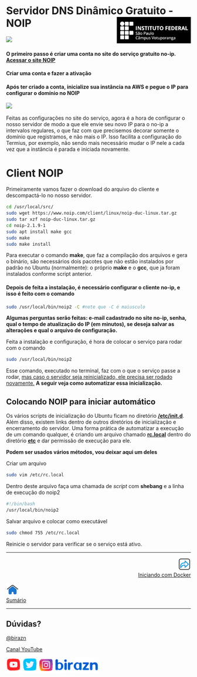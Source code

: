 # Servidor DNS Dinâmico Gratuito - NOIP <img align="right" src="img/vtp_ifsp-pb.png" width="40%">

![](/home/birazn/Dropbox/IFSP-Votuporanga/Aulas/Superior/IDS-IFSPVTP/img/noip.png)

#### O primeiro passo é criar uma conta no site do serviço gratuito no-ip. [Acessar o site NOIP](https://www.noip.com/)

#### Criar uma conta e fazer a ativação

#### Após ter criado a conta, inicialize sua instância na AWS e pegue o IP para configurar o domínio no NOIP

![](/home/birazn/Dropbox/IFSP-Votuporanga/Aulas/Superior/IDS-IFSPVTP/img/noip-host.png)

Feitas as configurações no site do serviço, agora é a hora de configurar o nosso servidor de modo a que ele envie seu novo IP para o no-ip a intervalos regulares, o que faz com que precisemos decorar somente o domínio que registramos, e não mais o IP.
Isso facilita a configuração do Termius, por exemplo, não sendo mais necessário mudar o IP nele a cada vez que a instância é parada e iniciada novamente.

# Client NOIP

Primeiramente vamos fazer o download do arquivo do cliente e descompactá-lo no nosso servidor.

```bash
cd /usr/local/src/
sudo wget https://www.noip.com/client/linux/noip-duc-linux.tar.gz
sudo tar xzf noip-duc-linux.tar.gz
cd noip-2.1.9-1
sudo apt install make gcc
sudo make
sudo make install
```

Para executar o comando **make**, que faz a compilação dos arquivos e gera o binário, são necessários dois pacotes que não estão instalados por padrão no Ubuntu (normalmente): o próprio **make** e o **gcc**, que ja foram instalados conforme script anterior.

#### Depois de feita a instalação, é necessário configurar o cliente no-ip, e isso é feito com o comando 

```bash
sudo /usr/local/bin/noip2 -C #note que -C é maiusculo 
```

**Algumas perguntas serão feitas: e-mail cadastrado no site no-ip, senha, qual o tempo de atualização do IP (em minutos), se deseja salvar as alterações e qual o arquivo de configuração.**

Feita a instalação e configuração, é hora de colocar o serviço para rodar com o comando

```bash
sudo /usr/local/bin/noip2
```

Esse comando, executado no terminal, faz com o que o serviço passe a rodar, <u>mas caso o servidor seja reinicializado, ele precisa ser rodado novamente.</u> **A seguir veja como automatizar essa inicialização.**

## Colocando NOIP para iniciar automático

Os vários scripts de inicialização do Ubuntu ficam no diretório **<u>/etc/init.d</u>**. Além disso, existem links dentro de outros diretórios de inicialização e encerramento do servidor.
Uma forma prática de automatizar a execução de um comando qualquer, é criando um arquivo chamado **<u>rc.local</u>** dentro do diretório **<u>etc</u>** e dar permissão de execução para ele.

**Podem ser usados vários métodos, vou deixar aqui um deles**

Criar um arquivo

```bash
sudo vim /etc/rc.local
```

Dentro deste arquivo faça uma chamada de *script* com **shebang** e a linha de execução do noip2

```bash
#!/bin/bash
/usr/local/bin/noip2
```

Salvar arquivo e colocar como executável

```bash
sudo chmod 755 /etc/rc.local
```

Reinicie o servidor para verificar se o serviço está ativo.

---

<p align="right">
  <a href="08-Iniciando_com_Docker.md">
     <img title="Iniciando com Docker" src="../img/seta-para-frente.png" width="35" />
  <br>
  Iniciando com Docker
  </a>

</p> 
<p align="left">
<a href="https://github.com/birazn/IDS-IFSPVTP#sumário">
    <img src="../img/casa.png" width="35" />
  <br>
  Sumário
</a>
</p>

---

## Dúvidas?

[@birazn](https://www.instagram.com/birazn)

[Canal YouTube](https://www.youtube.com/birazn)

<img src="../img/birazn-social.png" width="250"/>